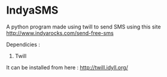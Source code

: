 IndyaSMS
========

A python program made using twill to send SMS using this site http://www.indyarocks.com/send-free-sms

Dependicies :

1. Twill 
    
  It can be installed from here : http://twill.idyll.org/
